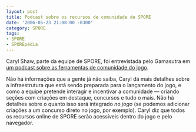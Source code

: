 ```yaml
---
layout: post
title: Podcast sobre os recursos de comunidade de SPORE
date: '2006-05-23 21:08:00 -0300'
category: SPORE
tags:
- SPORE
- SPOREpédia
---
```

Caryl Shaw, parte da equipe de SPORE, foi entrevistada pelo Gamasutra em [um podcast sobre as ferramentas de comunidade do jogo](http://www.gamasutra.com/features/20060523/gamapodcast_01.shtml).

Não há informações que a gente já não saiba, Caryl dá mais detalhes sobre a infraestrutura que está sendo preparada para o lançamento do jogo, e como a equipe pretende interagir e incentivar a comunidade — criando seções com criações em destaque, concursos e tudo o mais. Não há detalhes sobre o quanto isso será integrado _no jogo_ (se podemos adicionar criações a um concurso direto no jogo, por exemplo). Caryl diz que todos os recursos online de SPORE serão acessíveis dentro do jogo e pelo navegador.